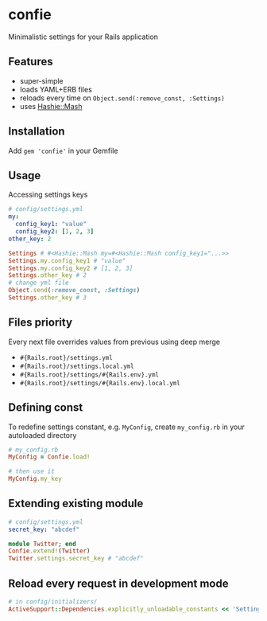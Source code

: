 # confie

Minimalistic settings for your Rails application

## Features

* super-simple
* loads YAML+ERB files
* reloads every time on `Object.send(:remove_const, :Settings)`
* uses [Hashie::Mash](http://www.rubydoc.info/github/intridea/hashie/Hashie/Mash)

## Installation

Add `gem 'confie'` in your Gemfile

## Usage

Accessing settings keys

```yml
# config/settings.yml
my:
  config_key1: "value"
  config_key2: [1, 2, 3]
other_key: 2
```

```ruby
Settings # #<Hashie::Mash my=#<Hashie::Mash config_key1="...>>
Settings.my.config_key1 # "value"
Settings.my.config_key2 # [1, 2, 3]
Settings.other_key # 2
# change yml file
Object.send(:remove_const, :Settings)
Settings.other_key # 3
```

## Files priority
Every next file overrides values from previous using deep merge
* `#{Rails.root}/settings.yml`
* `#{Rails.root}/settings.local.yml`
* `#{Rails.root}/settings/#{Rails.env}.yml`
* `#{Rails.root}/settings/#{Rails.env}.local.yml`

## Defining const

To redefine settings constant, e.g. `MyConfig`, create `my_config.rb` in your autoloaded directory
```ruby
# my_config.rb
MyConfig = Confie.load!

# then use it
MyConfig.my_key
```

## Extending existing module

```yml
# config/settings.yml
secret_key: "abcdef"
```

```ruby
module Twitter; end
Confie.extend!(Twitter)
Twitter.settings.secret_key # "abcdef"
```

## Reload every request in development mode
```ruby
# in config/initializers/
ActiveSupport::Dependencies.explicitly_unloadable_constants << 'Settings'
```
